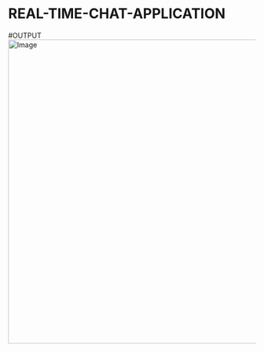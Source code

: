 # REAL-TIME-CHAT-APPLICATION









#OUTPUT
<img width="676" height="619" alt="Image" src="https://github.com/user-attachments/assets/806456e2-d50d-4d9b-871a-753ae2c56a0a" />
